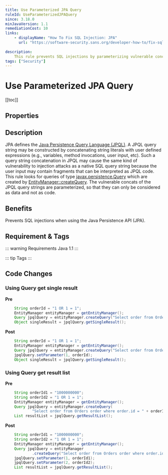 ```yaml
---
title: Use Parameterized JPA Query
ruleId: UseParameterizedJPAQuery
since: 3.18.0
minJavaVersion: 1.1
remediationCost: 10
links:
    - displayName: "How To Fix SQL Injection: JPA"
      url: "https://software-security.sans.org/developer-how-to/fix-sql-injection-in-java-persistence-api-jpa"
    
description:
    This rule prevents SQL injections by parameterizing vulnerable concats of a JPQL query string. Thus user input can only be considered as data and not as code.
tags: ["Security"]
---
```


# Use Parameterized JPA Query

[[toc]]

## Properties

<RuleProperties />

## Description

JPA defines the [Java Persistence Query Language (JPQL)](https://docs.oracle.com/javaee/7/tutorial/persistence-querylanguage005.htm#BNBUF).
A JPQL query string may be constructed by concatenating string literals with user defined expressions (e.g., variables, method invocations, user input, etc). 
Such a query string concatenation in JPQL may cause the same kind of vulnerability to injection attacks as a native SQL query string because the user input may contain fragments that can be interpreted as JPQL code.  
This rule looks for queries of type [javax.persistence.Query](https://docs.oracle.com/javaee/7/api/javax/persistence/Query.html) which are created by [EntityManager::createQuery](https://docs.oracle.com/javaee/7/api/javax/persistence/EntityManager.html#createQuery-java.lang.String-).
The vulnerable concats of the JPQL query strings are parameterized, so that they can only be considered as data and not as code.

## Benefits

Prevents SQL injections when using the Java Persistence API (JPA).

## Requirement & Tags

::: warning Requirements
Java 1.1
:::

::: tip Tags
<TagLinks />
:::

## Code Changes



### Using Query get single result

__Pre__
```java
	String orderId = "1 OR 1 = 1";
	EntityManager entityManager = getEntityManager();
	Query jpqlQuery = entityManager.createQuery("Select order from Orders order where order.id = " + orderId);
	Object singleResult = jpqlQuery.getSingleResult();
```

__Post__
```java
	String orderId = "1 OR 1 = 1";
	EntityManager entityManager = getEntityManager();
	Query jpqlQuery = entityManager.createQuery("Select order from Orders order where order.id =  ?1");
	jpqlQuery.setParameter(1, orderId);
	Object singleResult = jpqlQuery.getSingleResult();
```


### Using Query get result list

__Pre__
```java
	String orderId1 = "1000000000";
	String orderId2 = "1 OR 1 = 1";
	EntityManager entityManager = getEntityManager();
	Query jpqlQuery = entityManager.createQuery(
			"Select order from Orders order where order.id = " + orderId1 + " or order.id = " + orderId2);
	List resultList = jpqlQuery.getResultList();
```

__Post__
```java
	String orderId1 = "1000000000";
	String orderId2 = "1 OR 1 = 1";
	EntityManager entityManager = getEntityManager();
	Query jpqlQuery = entityManager
			.createQuery("Select order from Orders order where order.id =  ?1" + " or order.id =  ?2");
	jpqlQuery.setParameter(1, orderId1);
	jpqlQuery.setParameter(2, orderId2);
	List resultList = jpqlQuery.getResultList();
```


<VersionNotice />